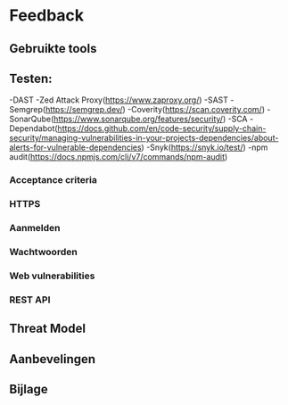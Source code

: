 # Feedback


## Gebruikte tools


## Testen:
-DAST
    -Zed Attack Proxy(https://www.zaproxy.org/)
-SAST
    -Semgrep(https://semgrep.dev/)
    -Coverity(https://scan.coverity.com/)
    -SonarQube(https://www.sonarqube.org/features/security/)
-SCA
    -Dependabot(https://docs.github.com/en/code-security/supply-chain-security/managing-vulnerabilities-in-your-projects-dependencies/about-alerts-for-vulnerable-dependencies)
    -Snyk(https://snyk.io/test/)
    -npm audit(https://docs.npmjs.com/cli/v7/commands/npm-audit)

### Acceptance criteria

### HTTPS

### Aanmelden

### Wachtwoorden

### Web vulnerabilities

### REST API


## Threat Model


## Aanbevelingen


## Bijlage

